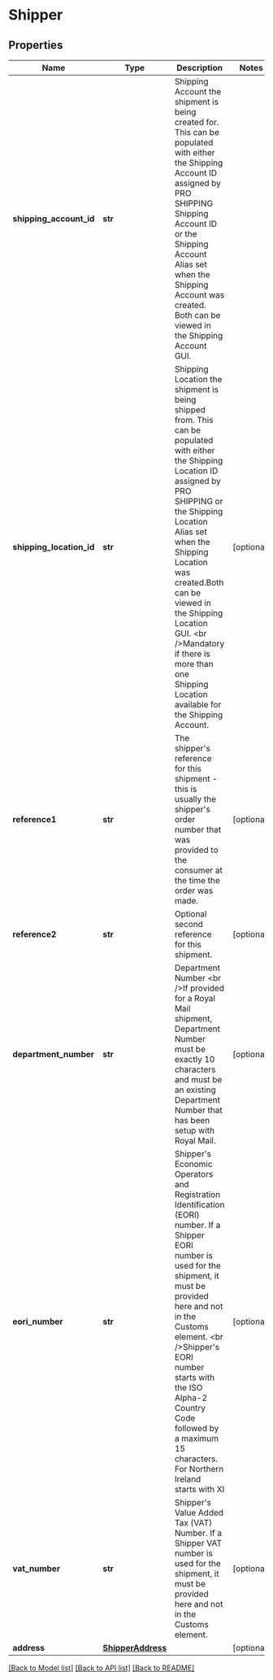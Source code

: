 # Shipper

## Properties
Name | Type | Description | Notes
------------ | ------------- | ------------- | -------------
**shipping_account_id** | **str** | Shipping Account the shipment is being created for. This can be populated with either the Shipping Account ID assigned by PRO SHIPPING Shipping Account ID or the Shipping Account Alias set when the Shipping Account was created. Both can be viewed in the Shipping Account GUI. | 
**shipping_location_id** | **str** | Shipping Location the shipment is being shipped from. This can be populated with either the Shipping Location ID assigned by PRO SHIPPING or the Shipping Location Alias set when the Shipping Location was created.Both can be viewed in the Shipping Location GUI. &lt;br /&gt;Mandatory if there is more than one Shipping Location available for the Shipping Account. | [optional] 
**reference1** | **str** | The shipper&#x27;s reference for this shipment - this is usually the shipper&#x27;s order number that was provided to the consumer at the time the order was made. | [optional] 
**reference2** | **str** | Optional second reference for this shipment. | [optional] 
**department_number** | **str** | Department Number &lt;br /&gt;If provided for a Royal Mail shipment, Department Number must be exactly 10 characters and must be an existing Department Number that has been setup with Royal Mail. | [optional] 
**eori_number** | **str** | Shipper&#x27;s Economic Operators and Registration Identification (EORI) number. If a Shipper EORI number is used for the shipment, it must be provided here and not in the Customs element.  &lt;br /&gt;Shipper&#x27;s EORI number starts with the ISO Alpha-2 Country Code followed by a maximum 15 characters. For Northern Ireland starts with XI | [optional] 
**vat_number** | **str** | Shipper&#x27;s Value Added Tax (VAT) Number. If a Shipper VAT number is used for the shipment, it must be provided here and not in the Customs element. | [optional] 
**address** | [**ShipperAddress**](ShipperAddress.md) |  | [optional] 

[[Back to Model list]](../README.md#documentation-for-models) [[Back to API list]](../README.md#documentation-for-api-endpoints) [[Back to README]](../README.md)

